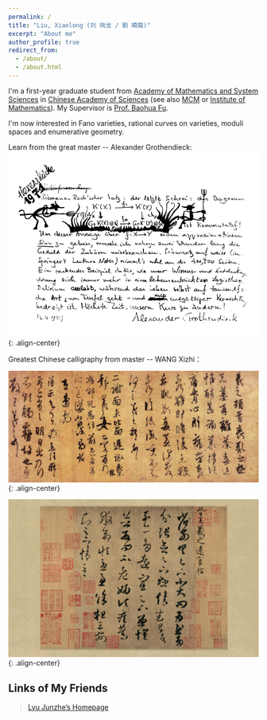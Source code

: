 ```yaml
---
permalink: /
title: "Liu, Xiaolong (刘 晓龙 / 劉 曉龍)"
excerpt: "About me"
author_profile: true
redirect_from: 
  - /about/
  - /about.html
---
```

I'm a first-year graduate student from [Academy of Mathematics and System Sciences](http://english.amss.cas.cn/) in [Chinese Academy of Sciences](https://english.cas.cn/) (see also [MCM](http://www.mcm.ac.cn/) or [Institute of Mathematics](http://www.math.ac.cn/)). My Supervisor is [Prof. Baohua Fu](http://www.math.ac.cn/people/fbh/). 

I'm now interested in Fano varieties, rational curves on varieties, moduli spaces and enumerative geometry.

Learn from the great master -- Alexander Grothendieck:
![placeholder](/images/grr.png){: .align-center}

Greatest Chinese calligraphy from master -- WANG Xizhi：

![placeholder](/images/sangluan.jpg){: .align-center}

![placeholder](/images/yuanhuan.jpg){: .align-center}


## Links of My Friends
> [Lyu Junzhe’s Homepage](https://taiataiat.github.io/)

